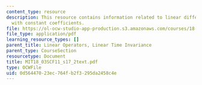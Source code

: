 ```yaml
---
content_type: resource
description: This resource contains information related to linear differential operators
  with constant coefficients.
file: https://ol-ocw-studio-app-production.s3.amazonaws.com/courses/18-03sc-differential-equations-fall-2011/0d56447023ec764fb2f3295da2458c4e_MIT18_03SCF11_s17_2text.pdf
file_type: application/pdf
learning_resource_types: []
parent_title: Linear Operators, Linear Time Invariance
parent_type: CourseSection
resourcetype: Document
title: MIT18_03SCF11_s17_2text.pdf
type: OCWFile
uid: 0d564470-23ec-764f-b2f3-295da2458c4e
---
```

